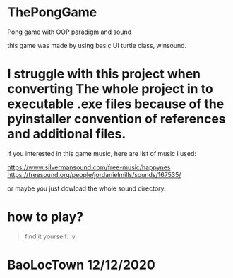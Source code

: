 # ThePongGame
Pong game with OOP paradigm and sound

this game was made by using basic UI turtle class, winsound.

# I struggle with this project when converting The whole project in to executable .exe files because of the pyinstaller convention of references and additional files.

if you interested in this game music, here are list of music i used:

https://www.silvermansound.com/free-music/happynes
https://freesound.org/people/jordanielmills/sounds/167535/

or maybe you just dowload the whole sound directory. 
# how to play?
  >find it yourself. :v
# BaoLocTown 12/12/2020
